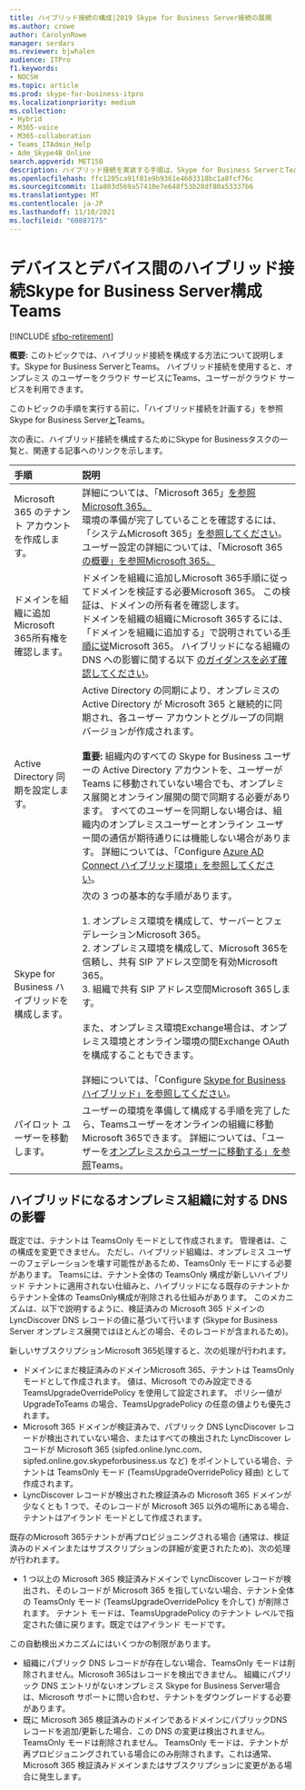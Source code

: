 ```yaml
---
title: ハイブリッド接続の構成|2019 Skype for Business Server接続の展開
ms.author: crowe
author: CarolynRowe
manager: serdars
ms.reviewer: bjwhalen
audience: ITPro
f1.keywords:
- NOCSH
ms.topic: article
ms.prod: skype-for-business-itpro
ms.localizationpriority: medium
ms.collection:
- Hybrid
- M365-voice
- M365-collaboration
- Teams_ITAdmin_Help
- Adm_Skype4B_Online
search.appverid: MET150
description: ハイブリッド接続を実装する手順は、Skype for Business ServerとTeams。
ms.openlocfilehash: ffc1205ca91f81e9b9361e4603318bc1a8fcf76c
ms.sourcegitcommit: 11a803d569a57410e7e648f53b28df80a53337b6
ms.translationtype: MT
ms.contentlocale: ja-JP
ms.lasthandoff: 11/10/2021
ms.locfileid: "60887175"
---
```

# <a name="configure-hybrid-connectivity-between-skype-for-business-server-and-teams"></a>デバイスとデバイス間のハイブリッド接続Skype for Business Server構成Teams

[!INCLUDE [sfbo-retirement](../../Hub/includes/sfbo-retirement.md)]

**概要:** このトピックでは、ハイブリッド接続を構成する方法について説明します。Skype for Business ServerとTeams。  ハイブリッド接続を使用すると、オンプレミス のユーザーをクラウド サービスにTeams、ユーザーがクラウド サービスを利用できます。
  
このトピックの手順を実行する前に、「ハイブリッド接続を計画する」を参照Skype for Business Server[と](plan-hybrid-connectivity.md)Teams。
  
次の表に、ハイブリッド接続を構成するためにSkype for Businessタスクの一覧と、関連する記事へのリンクを示します。
  
|手順|説明|
|:-----|:-----|
|Microsoft 365 のテナント アカウントを作成します。   <br/> |詳細については、「Microsoft 365」[を参照Microsoft 365。](https://go.microsoft.com/fwlink/p/?LinkId=254980)  <br/> 環境の準備が完了していることを確認するには、「システムMicrosoft 365」[を参照してください](https://products.office.com/office-system-requirements)。  <br/> ユーザー設定の詳細については、「Microsoft 365[の概要」を参照Microsoft 365。](https://go.microsoft.com/fwlink/p/?LinkId=254982)  <br/> |
|ドメインを組織に追加Microsoft 365所有権を確認します。  <br/> | ドメインを組織に追加しMicrosoft 365手順に従ってドメインを検証する必要Microsoft 365。 この検証は、ドメインの所有者を確認します。 <br/> ドメインを組織の組織にMicrosoft 365するには、「ドメインを組織に追加する」で説明されている[手順に従](https://support.office.com/article/add-a-domain-to-office-365-6383f56d-3d09-4dcb-9b41-b5f5a5efd611?ui=en-US&rs=en-US&ad=US)Microsoft 365。 ハイブリッドになる組織の DNS への影響に関する以下 [のガイダンスを必ず確認してください](#dns-implications-for-on-premises-organizations-that-become-hybrid)。 <br/> |
|Active Directory 同期を設定します。  <br/> |Active Directory の同期により、オンプレミスの Active Directory が Microsoft 365 と継続的に同期され、各ユーザー アカウントとグループの同期バージョンが作成されます。  <br/> <br> **重要:** 組織内のすべての Skype for Business ユーザーの Active Directory アカウントを、ユーザーが Teams に移動されていない場合でも、オンプレミス展開とオンライン展開の間で同期する必要があります。 すべてのユーザーを同期しない場合は、組織内のオンプレミスユーザーとオンライン ユーザー間の通信が期待通りには機能しない場合があります。 詳細については、「Configure [Azure AD Connect ハイブリッド環境」を参照してください](configure-azure-ad-connect.md)。         |
| Skype for Business ハイブリッドを構成します。 | 次の 3 つの基本的な手順があります。 <br><br> 1. オンプレミス環境を構成して、サーバーとフェデレーションMicrosoft 365。 <br> 2. オンプレミス環境を構成して、Microsoft 365を信頼し、共有 SIP アドレス空間を有効Microsoft 365。<br> 3. 組織で共有 SIP アドレス空間Microsoft 365します。 <br><br> また、オンプレミス環境Exchange場合は、オンプレミス環境とオンライン環境の間Exchange OAuth を構成することもできます。 <br> <br>詳細については、「Configure [Skype for Business ハイブリッド」を参照してください](configure-federation-with-skype-for-business-online.md)。
|パイロット ユーザーを移動します。  <br/> |ユーザーの環境を準備して構成する手順を完了したら、Teamsユーザーをオンラインの組織に移動Microsoft 365できます。 詳細については、「ユーザーを[オンプレミスからユーザーに移動する」を参照](move-users-from-on-premises-to-Teams.md)Teams。  <br/> |


## <a name="dns-implications-for-on-premises-organizations-that-become-hybrid"></a>ハイブリッドになるオンプレミス組織に対する DNS の影響

既定では、テナントは TeamsOnly モードとして作成されます。 管理者は、この構成を変更できません。 ただし、ハイブリッド組織は、オンプレミス ユーザーのフェデレーションを壊す可能性があるため、TeamsOnly モードにする必要があります。 Teamsには、テナント全体の TeamsOnly 構成が新しいハイブリッド テナントに適用されない仕組みと、ハイブリッドになる既存のテナントからテナント全体の TeamsOnly構成が削除される仕組みがあります。 このメカニズムは、以下で説明するように、検証済みの Microsoft 365 ドメインの LyncDiscover DNS レコードの値に基づいて行います (Skype for Business Server オンプレミス展開ではほとんどの場合、そのレコードが含まれるため)。

新しいサブスクリプションMicrosoft 365処理すると、次の処理が行われます。
- ドメインにまだ検証済みのドメインMicrosoft 365、テナントは TeamsOnly モードとして作成されます。 値は、Microsoft でのみ設定できる TeamsUpgradeOverridePolicy を使用して設定されます。 ポリシー値が UpgradeToTeams の場合、TeamsUpgradePolicy の任意の値よりも優先されます。
- Microsoft 365 ドメインが検証済みで、パブリック DNS LyncDiscover レコードが検出されていない場合、またはすべての検出された LyncDiscover レコードが Microsoft 365 (sipfed.online.lync.com、sipfed.online.gov.skypeforbusiness.us など) をポイントしている場合、テナントは TeamsOnly モード (TeamsUpgradeOverridePolicy 経由) として作成されます。
- LyncDiscover レコードが検出された検証済みの Microsoft 365 ドメインが少なくとも 1 つで、そのレコードが Microsoft 365 以外の場所にある場合、テナントはアイランド モードとして作成されます。

既存のMicrosoft 365テナントが再プロビジョニングされる場合 (通常は、検証済みのドメインまたはサブスクリプションの詳細が変更されたため)、次の処理が行われます。
- 1 つ以上の Microsoft 365 検証済みドメインで LyncDiscover レコードが検出され、そのレコードが Microsoft 365 を指していない場合、テナント全体の TeamsOnly モード (TeamsUpgradeOverridePolicy を介して) が削除されます。 テナント モードは、TeamsUpgradePolicy のテナント レベルで指定された値に戻ります。既定ではアイランド モードです。


この自動検出メカニズムにはいくつかの制限があります。
- 組織にパブリック DNS レコードが存在しない場合、TeamsOnly モードは削除されません。Microsoft 365はレコードを検出できません。 組織にパブリック DNS エントリがないオンプレミス Skype for Business Server場合は、Microsoft サポートに問い合わせ、テナントをダウングレードする必要があります。
- 既に Microsoft 365 検証済みのドメインであるドメインにパブリックDNS レコードを追加/更新した場合、この DNS の変更は検出されません。TeamsOnly モードは削除されません。 TeamsOnly モードは、テナントが再プロビジョニングされている場合にのみ削除されます。これは通常、Microsoft 365 検証済みドメインまたはサブスクリプションに変更がある場合に発生します。  
